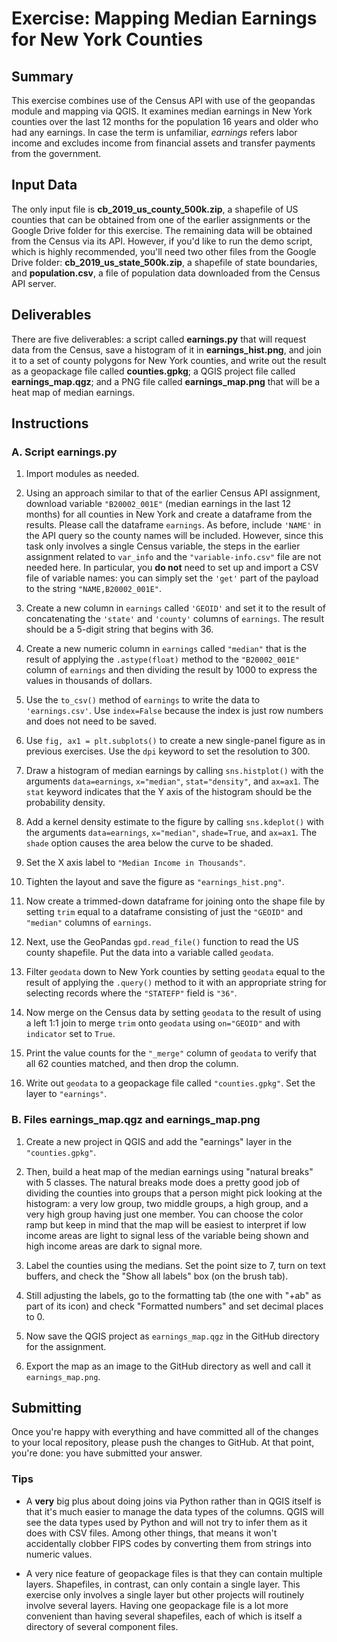 # Exercise: Mapping Median Earnings for New York Counties

## Summary

This exercise combines use of the Census API with use of the geopandas module and mapping via QGIS. It examines median earnings in New York counties over the last 12 months for the population 16 years and older who had any earnings. In case the term is unfamiliar, _earnings_ refers labor income and excludes income from financial assets and transfer payments from the government.

## Input Data

The only input file is **cb_2019_us_county_500k.zip**, a shapefile of US counties that can be obtained from one of the earlier assignments or the Google Drive folder for this exercise. The remaining data will be obtained from the Census via its API. However, if you'd like to run the demo script, which is highly recommended, you'll need two other files from the Google Drive folder: **cb_2019_us_state_500k.zip**, a shapefile of state boundaries, and **population.csv**, a file of population data downloaded from the Census API server.

## Deliverables

There are five deliverables: a script called **earnings.py** that will request data from the Census, save a histogram of it in **earnings_hist.png**, and join it to a set of county polygons for New York counties, and write out the result as a geopackage file called **counties.gpkg**; a QGIS project file called **earnings_map.qgz**; and a PNG file called **earnings_map.png** that will be a heat map of median earnings.

## Instructions

### A. Script earnings.py

1. Import modules as needed.

1. Using an approach similar to that of the earlier Census API assignment, download variable `"B20002_001E"` (median earnings in the last 12 months) for all counties in New York and create a dataframe from the results. Please call the dataframe `earnings`. As before, include `'NAME'` in the API query so the county names will be included. However, since this task only involves a single Census variable, the steps in the earlier assignment related to `var_info` and the `"variable-info.csv"` file are not needed here. In particular, you **do not** need to set up and import a CSV file of variable names: you can simply set the `'get'` part of the payload to the string `"NAME,B20002_001E"`.

1. Create a new column in `earnings` called `'GEOID'` and set it to the result of concatenating the `'state'` and `'county'` columns of `earnings`. The result should be a 5-digit string that begins with 36.

1. Create a new numeric column in `earnings` called `"median"` that is the result of applying the `.astype(float)` method to the `"B20002_001E"` column of `earnings` and then dividing the result by 1000 to express the values in thousands of dollars.

1. Use the `to_csv()` method of `earnings` to write the data to `'earnings.csv'`. Use `index=False` because the index is just row numbers and does not need to be saved.

1. Use `fig, ax1 = plt.subplots()` to create a new single-panel figure as in previous exercises. Use the `dpi` keyword to set the resolution to 300.

1. Draw a histogram of median earnings by calling `sns.histplot()` with the arguments `data=earnings`, `x="median"`, `stat="density"`, and `ax=ax1`. The `stat` keyword indicates that the Y axis of the histogram should be the probability density.

1. Add a kernel density estimate to the figure by calling `sns.kdeplot()` with the arguments `data=earnings`, `x="median"`, `shade=True`, and `ax=ax1`. The `shade` option causes the area below the curve to be shaded.

1. Set the X axis label to `"Median Income in Thousands"`.

1. Tighten the layout and save the figure as `"earnings_hist.png"`.

1. Now create a trimmed-down dataframe for joining onto the shape file by setting `trim` equal to a dataframe consisting of just the `"GEOID"` and `"median"` columns of `earnings`.

1. Next, use the GeoPandas `gpd.read_file()` function to read the US county shapefile. Put the data into a variable called `geodata`.

1. Filter `geodata` down to New York counties by setting `geodata` equal to the result of applying the `.query()` method to it with an appropriate string for selecting records where the `"STATEFP"` field is `"36"`.

1. Now merge on the Census data by setting `geodata` to the result of using a left 1:1 join to merge `trim` onto `geodata` using `on="GEOID"` and with `indicator` set to `True`.

1. Print the value counts for the `"_merge"` column of `geodata` to verify that all 62 counties matched, and then drop the column.

1. Write out `geodata` to a geopackage file called `"counties.gpkg"`. Set the layer to `"earnings"`.

### B. Files earnings_map.qgz and earnings_map.png

1. Create a new project in QGIS and add the "earnings" layer in the `"counties.gpkg"`.

1. Then, build a heat map of the median earnings using "natural breaks" with 5 classes. The natural breaks mode does a pretty good job of dividing the counties into groups that a person might pick looking at the histogram: a very low group, two middle groups, a high group, and a very high group having just one member. You can choose the color ramp but keep in mind that the map will be easiest to interpret if low income areas are light to signal less of the variable being shown and high income areas are dark to signal more.

1. Label the counties using the medians. Set the point size to 7, turn on text buffers, and check the "Show all labels" box (on the brush tab).

1. Still adjusting the labels, go to the formatting tab (the one with "+ab" as part of its icon) and check "Formatted numbers" and set decimal places to 0.

1. Now save the QGIS project as `earnings_map.qgz` in the GitHub directory for the assignment.

1. Export the map as an image to the GitHub directory as well and call it `earnings_map.png`.

## Submitting

Once you're happy with everything and have committed all of the changes to your local repository, please push the changes to GitHub. At that point, you're done: you have submitted your answer.

### Tips

+ A **very** big plus about doing joins via Python rather than in QGIS itself is that it's much easier to manage the data types of the columns. QGIS will see the data types used by Python and will not try to infer them as it does with CSV files. Among other things, that means it won't accidentally clobber FIPS codes by converting them from strings into numeric values.

+ A very nice feature of geopackage files is that they can contain multiple layers. Shapefiles, in contrast, can only contain a single layer. This exercise only involves a single layer but other projects will routinely involve several layers. Having one geopackage file is a lot more convenient than having several shapefiles, each of which is itself a directory of several component files.

